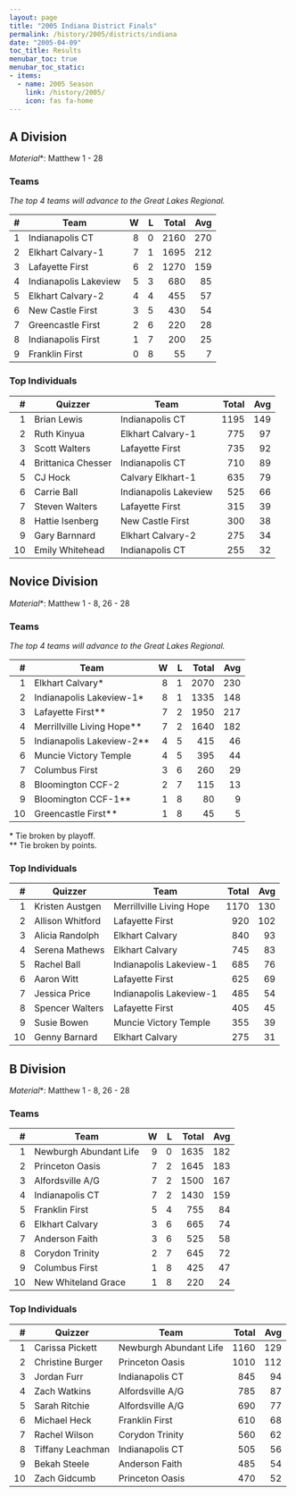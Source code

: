 ```yaml
---
layout: page
title: "2005 Indiana District Finals"
permalink: /history/2005/districts/indiana
date: "2005-04-09"
toc_title: Results
menubar_toc: true
menubar_toc_static:
- items:
  - name: 2005 Season
    link: /history/2005/
    icon: fas fa-home
---
```


## A Division

*Material**: Matthew 1 - 28

### Teams

*The top 4 teams will advance to the Great Lakes Regional.*

|    # | Team                  |    W |    L | Total |  Avg |
| ---: | --------------------- | ---: | ---: | ----: | ---: |
|    1 | Indianapolis CT       |    8 |    0 |  2160 |  270 |
|    2 | Elkhart Calvary-1     |    7 |    1 |  1695 |  212 |
|    3 | Lafayette First       |    6 |    2 |  1270 |  159 |
|    4 | Indianapolis Lakeview |    5 |    3 |   680 |   85 |
|    5 | Elkhart Calvary-2     |    4 |    4 |   455 |   57 |
|    6 | New Castle First      |    3 |    5 |   430 |   54 |
|    7 | Greencastle First     |    2 |    6 |   220 |   28 |
|    8 | Indianapolis First    |    1 |    7 |   200 |   25 |
|    9 | Franklin First        |    0 |    8 |    55 |    7 |

### Top Individuals

|    # | Quizzer            | Team                  | Total |  Avg |
| ---: | ------------------ | --------------------- | ----: | ---: |
|    1 | Brian Lewis        | Indianapolis CT       |  1195 |  149 |
|    2 | Ruth Kinyua        | Elkhart Calvary-1     |   775 |   97 |
|    3 | Scott Walters      | Lafayette First       |   735 |   92 |
|    4 | Brittanica Chesser | Indianapolis CT       |   710 |   89 |
|    5 | CJ Hock            | Calvary Elkhart-1     |   635 |   79 |
|    6 | Carrie Ball        | Indianapolis Lakeview |   525 |   66 |
|    7 | Steven Walters     | Lafayette First       |   315 |   39 |
|    8 | Hattie Isenberg    | New Castle First      |   300 |   38 |
|    9 | Gary Barnnard      | Elkhart Calvary-2     |   275 |   34 |
|   10 | Emily Whitehead    | Indianapolis CT       |   255 |   32 |

## Novice Division

*Material**: Matthew 1 - 8, 26 - 28

### Teams

*The top 4 teams will advance to the Great Lakes Regional.*

|    # | Team                       |    W |    L | Total |  Avg |
| ---: | -------------------------- | ---: | ---: | ----: | ---: |
|    1 | Elkhart Calvary*           |    8 |    1 |  2070 |  230 |
|    2 | Indianapolis Lakeview-1*   |    8 |    1 |  1335 |  148 |
|    3 | Lafayette First**          |    7 |    2 |  1950 |  217 |
|    4 | Merrillville Living Hope** |    7 |    2 |  1640 |  182 |
|    5 | Indianapolis Lakeview-2**  |    4 |    5 |   415 |   46 |
|    6 | Muncie Victory Temple      |    4 |    5 |   395 |   44 |
|    7 | Columbus First             |    3 |    6 |   260 |   29 |
|    8 | Bloomington CCF-2          |    2 |    7 |   115 |   13 |
|    9 | Bloomington CCF-1**        |    1 |    8 |    80 |    9 |
|   10 | Greencastle First**        |    1 |    8 |    45 |    5 |

\* Tie broken by playoff.\
\*\* Tie broken by points.

### Top Individuals

|    # | Quizzer          | Team                     | Total |  Avg |
| ---: | ---------------- | ------------------------ | ----: | ---: |
|    1 | Kristen Austgen  | Merrillville Living Hope |  1170 |  130 |
|    2 | Allison Whitford | Lafayette First          |   920 |  102 |
|    3 | Alicia Randolph  | Elkhart Calvary          |   840 |   93 |
|    4 | Serena Mathews   | Elkhart Calvary          |   745 |   83 |
|    5 | Rachel Ball      | Indianapolis Lakeview-1  |   685 |   76 |
|    6 | Aaron Witt       | Lafayette First          |   625 |   69 |
|    7 | Jessica Price    | Indianapolis Lakeview-1  |   485 |   54 |
|    8 | Spencer Walters  | Lafayette First          |   405 |   45 |
|    9 | Susie Bowen      | Muncie Victory Temple    |   355 |   39 |
|   10 | Genny Barnard    | Elkhart Calvary          |   275 |   31 |

## B Division

*Material**: Matthew 1 - 8, 26 - 28

### Teams

|    # | Team                   |    W |    L | Total |  Avg |
| ---: | ---------------------- | ---: | ---: | ----: | ---: |
|    1 | Newburgh Abundant Life |    9 |    0 |  1635 |  182 |
|    2 | Princeton Oasis        |    7 |    2 |  1645 |  183 |
|    3 | Alfordsville A/G       |    7 |    2 |  1500 |  167 |
|    4 | Indianapolis CT        |    7 |    2 |  1430 |  159 |
|    5 | Franklin First         |    5 |    4 |   755 |   84 |
|    6 | Elkhart Calvary        |    3 |    6 |   665 |   74 |
|    7 | Anderson Faith         |    3 |    6 |   525 |   58 |
|    8 | Corydon Trinity        |    2 |    7 |   645 |   72 |
|    9 | Columbus First         |    1 |    8 |   425 |   47 |
|   10 | New Whiteland Grace    |    1 |    8 |   220 |   24 |

### Top Individuals

|    # | Quizzer          | Team                   | Total |  Avg |
| ---: | ---------------- | ---------------------- | ----: | ---: |
|    1 | Carissa Pickett  | Newburgh Abundant Life |  1160 |  129 |
|    2 | Christine Burger | Princeton Oasis        |  1010 |  112 |
|    3 | Jordan Furr      | Indianapolis CT        |   845 |   94 |
|    4 | Zach Watkins     | Alfordsville A/G       |   785 |   87 |
|    5 | Sarah Ritchie    | Alfordsville A/G       |   690 |   77 |
|    6 | Michael Heck     | Franklin First         |   610 |   68 |
|    7 | Rachel Wilson    | Corydon Trinity        |   560 |   62 |
|    8 | Tiffany Leachman | Indianapolis CT        |   505 |   56 |
|    9 | Bekah Steele     | Anderson Faith         |   485 |   54 |
|   10 | Zach Gidcumb     | Princeton Oasis        |   470 |   52 |

